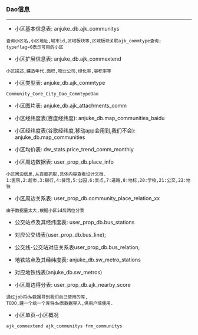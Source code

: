 ### Dao信息
------------
* 小区基本信息表: anjuke_db.ajk_communitys
```
查询小区名,小区地址,城市id,区域板块等,区域板块关联ajk_commtype查询;
typeflag=0表示可用的小区
```

* 小区扩展信息表: anjuke_db.ajk_commextend
```
小区描述,建造年代,面积,物业公司,绿化率,容积率等
```
* 小区类型表: anjuke_db.ajk_commtype
```
Community_Core_City_Dao_CommtypeDao
```
* 小区图片表: anjuke_db.ajk_attachments_comm

* 小区经纬度表(百度经纬度): anjuke_db.map_communities_baidu

* 小区经纬度表(谷歌经纬度,移动app会用到,我们不会): anjuke_db.map_communities

* 小区均价表: dw_stats.price_trend_comm_monthly

* 小区周边数据表: user_prop_db.place_info
```
小区周边信息,从百度抓取,具体内容查看设计文档.
1:医院,2:超市,3:银行,4:餐馆,5:公园,6:景点,7:道路,8:地标,20:学校,21:公交,22:地铁
```

* 小区周边关系表: user_prop_db.community_place_relation_xx
```
由于数据量太大,根据小区id后两位分表
```

* 公交站点及其经纬度表: user_prop_db.bus_stations 
* 对应公交线表(user_prop_db.bus_line);
* 公交线-公交站对应关系表user_prop_db.bus_relation;

* 地铁站点及其经纬度表: anjuke_db.sw_metro_stations
* 对应地铁线表(anjuke_db.sw_metros)

* 小区周边得分表: user_prop_db.ajk_nearby_score 
```
通过job将dw数据导到我们自己使用的库,
TODO,建一个统一个库将dw表数据导入,供用户端使用.
```

* 小区单页-小区概况
```
ajk_commextend ajk_communitys frm_communitys
```



